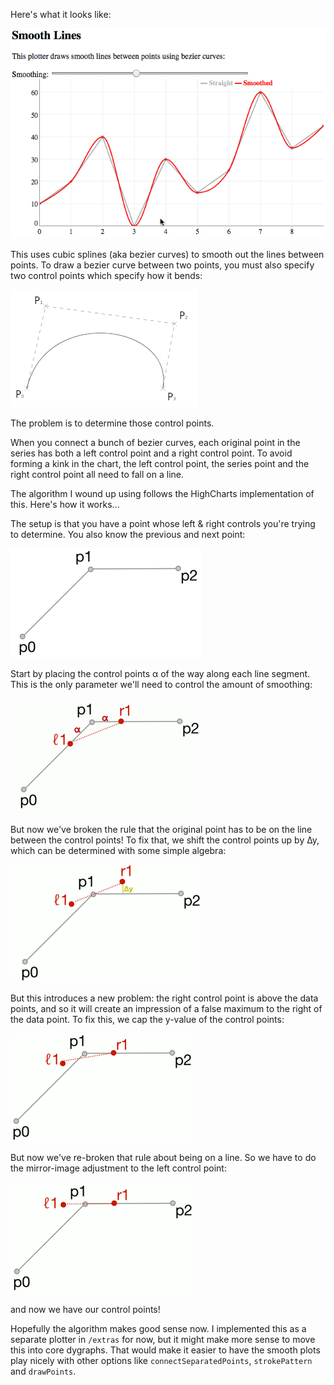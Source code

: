 Here's what it looks like:

![screen recording](smooth-plotter-p1-recording.gif)

This uses cubic splines (aka bezier curves) to smooth out the lines
between points. To draw a bezier curve between two points, you must also
specify two control points which specify how it bends:

![bezier_curve](smooth-plotter-p2-bezier.png)

The problem is to determine those control points.

When you connect a bunch of bezier curves, each original point in the
series has both a left control point and a right control point. To avoid
forming a kink in the chart, the left control point, the series point
and the right control point all need to fall on a line.

The algorithm I wound up using follows the HighCharts implementation of
this. Here's how it works...

The setup is that you have a point whose left & right controls you're
trying to determine. You also know the previous and next point:

![setup](smooth-plotter-p3-setup.png)

Start by placing the control points α of the way along each line
segment. This is the only parameter we'll need to control the amount of
smoothing:

![controls on line](smooth-plotter-p4-on-line.png)

But now we've broken the rule that the original point has to be on the
line between the control points! To fix that, we shift the control
points up by ∆y, which can be determined with some simple algebra:

![controls shifted](smooth-plotter-p5-shifted.png)

But this introduces a new problem: the right control point is above the
data points, and so it will create an impression of a false maximum to
the right of the data point. To fix this, we cap the y-value of the
control points:

![controls capped](smooth-plotter-p6-capped.png)

But now we've re-broken that rule about being on a line. So we have to
do the mirror-image adjustment to the left control point:

![controls capped and adjusted](smooth-plotter-p7-adjusted.png)

and now we have our control points!

Hopefully the algorithm makes good sense now. I implemented this as a
separate plotter in `/extras` for now, but it might make more sense to
move this into core dygraphs. That would make it easier to have the
smooth plots play nicely with other options like
`connectSeparatedPoints`, `strokePattern` and `drawPoints`.
